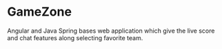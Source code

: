 # GameZone
Angular and Java Spring bases web application which give the live score and chat features along selecting favorite team.
